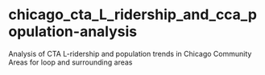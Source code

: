 # chicago_cta_L_ridership_and_cca_population-analysis
Analysis of CTA L-ridership and population trends in Chicago Community Areas for loop and surrounding areas
